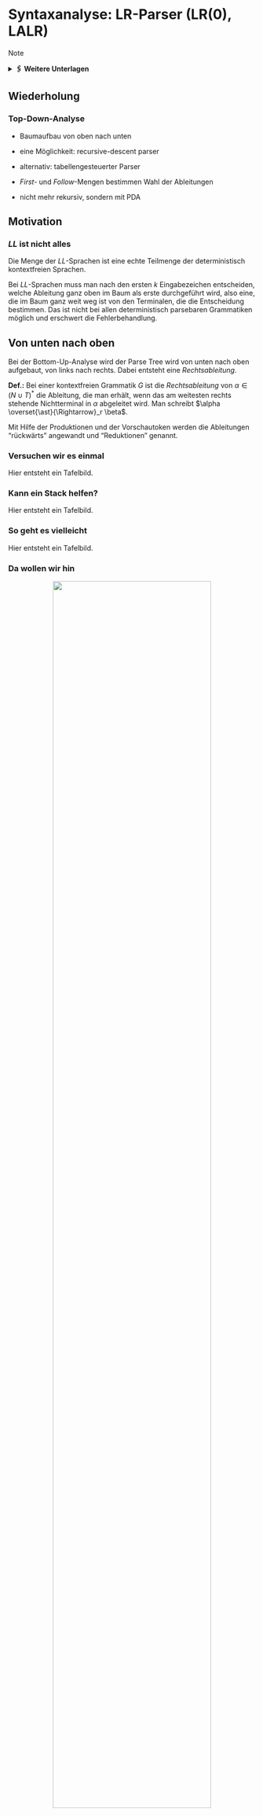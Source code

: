 # Syntaxanalyse: LR-Parser (LR(0), LALR)

> [!NOTE]
>
> <details>
>
> <summary><strong>🖇 Weitere Unterlagen</strong></summary>
>
> - [Annotierte Folien:
>   LR-Parser](https://github.com/Compiler-CampusMinden/AnnotatedSlides/blob/master/lr-parser.ann.ma.pdf)
>
> </details>

## Wiederholung

### Top-Down-Analyse

- Baumaufbau von oben nach unten

- eine Möglichkeit: recursive-descent parser

- alternativ: tabellengesteuerter Parser

- *First-* und *Follow*-Mengen bestimmen Wahl der Ableitungen

- nicht mehr rekursiv, sondern mit PDA

## Motivation

### *LL* ist nicht alles

Die Menge der *LL*-Sprachen ist eine echte Teilmenge der deterministisch
kontextfreien Sprachen.

Bei $`LL`$-Sprachen muss man nach den ersten $`k`$ Eingabezeichen
entscheiden, welche Ableitung ganz oben im Baum als erste durchgeführt
wird, also eine, die im Baum ganz weit weg ist von den Terminalen, die
die Entscheidung bestimmen. Das ist nicht bei allen deterministisch
parsebaren Grammatiken möglich und erschwert die Fehlerbehandlung.

## Von unten nach oben

Bei der Bottom-Up-Analyse wird der Parse Tree wird von unten nach oben
aufgebaut, von links nach rechts. Dabei entsteht eine *Rechtsableitung*.

**Def.:** Bei einer kontextfreien Grammatik $`G`$ ist die
*Rechtsableitung* von $`\alpha \in (N \cup T)^{\ast}`$ die Ableitung,
die man erhält, wenn das am weitesten rechts stehende Nichtterminal in
$`\alpha`$ abgeleitet wird. Man schreibt
$`\alpha \overset{\ast}{\Rightarrow}_r \beta`$.

Mit Hilfe der Produktionen und der Vorschautoken werden die Ableitungen
“rückwärts” angewandt und “Reduktionen” genannt.

### Versuchen wir es einmal

Hier entsteht ein Tafelbild.

### Kann ein Stack helfen?

Hier entsteht ein Tafelbild.

### So geht es vielleicht

Hier entsteht ein Tafelbild.

### Da wollen wir hin

<p align="center"><img src="images/Parser-Automat.png" width="80%"></p><p align="center">Parser-Automat</p>

## Theorie: LR(0)

### Arbeitsweise

Im Stack stehen nur Zustandsnummern, am Anfang die Nummer des
Startzustandes (+ Bottomzeichen, oft auch $`\$`$).

- Lesen des obersten Stackelements ergibt Zustand $`q`$

- Lesen des nächsten Eingabezeichens ergibt Zeichen $`a`$

- Nachschlagen der Reaktion auf $`(q, a)`$ in der Parse Table

- Durchführung der Reaktion

### Mögliche “Actions” ohne Berücksichtigung von Vorschautoken

- Shift: Schiebe logisch das nächste Eingabesymbol auf den Stack (in
  Wirklichkeit Zustandsnummern)

- Reduce: (Identifiziere ein Handle oben auf dem Stack und ersetze es
  durch das Nichtterminal der dazugehörigen Produktion.) Das ist
  gleichbedeutend mit: Entferne so viele Zustände vom Stack wie die
  rechte Seite der zu reduzierenden Regel Elemente hat, und schreibe den
  Zustand, der im Goto-Teil für $`(q, a)`$ steht, auf den Stack.

- Accept: Beende das Parsen erfolgreich

- Reagiere auf einen Syntaxfehler

### Berechnung der Zustände: Items

**Def.:** Ein *(dotted) Item* einer Grammatik $`G`$ ist eine Produktion
von $`G`$ mit einem Punkt auf der rechten Seite der Regel vor, zwischen
oder nach den Elementen.

Bsp.:

Zu der Produktion $`A \rightarrow BC`$ gehören die Items:

$`[A\rightarrow \cdot B C]`$

$`[A\rightarrow B \cdot C`$\]

$`[A\rightarrow B C \cdot]`$

Das zu $`A \rightarrow \epsilon`$ gehörende Item ist
$`[A \rightarrow \cdot]`$

### Berechnung der *Closure_0* von einer Menge *I* von Items

1.  füge $`I`$ zu $`CLOSURE_0 (I)`$ hinzu

2.  gibt es ein Item $`[A \rightarrow \alpha \cdot B\beta]`$ aus
    $`CLOSURE_0 (I)`$ und eine Produktion $`(B \rightarrow \gamma)`$,
    füge $`[B \rightarrow \cdot \gamma]`$ zu $`CLOSURE_0 (I)`$ hinzu

### Berechnung der *GOTO_0*-Sprungmarken

$`GOTO_0(I, X) = CLOSURE_0(\lbrace[A \rightarrow \alpha X \cdot \beta] \mid [A \rightarrow \alpha \cdot X \beta] \in I\rbrace)`$

für eine Itemmenge $`I`$ und
$`X \in N \cup T, A \in N, \alpha, \beta \in (N \cup T)^{\ast}`$.

### Konstruktion des $`LR(0)`$ - Automaten

1.  Bilde die Hülle von $`S' \rightarrow S`$ und mache sie zum ersten
    Zustand.

2.  Für jedes noch nicht betrachtete $`\cdot X, X \in (N \cup T)`$ in
    einem Zustand $`q`$ des Automaten berechne $`GOTO_0(q, X)`$ und
    mache $`GOTO_0(q, X)`$ zu einem neuen Zustand $`r`$. Verbinde $`q`$
    mit einem Pfeil mit $`r`$ und schreibe $`X`$ an den Pfeil. Ist ein
    zu $`r`$ identischer Zustand schon vorhanden, wird $`p`$ mit diesem
    verbunden und kein neuer erzeugt.

### Konstruktion der Parse Table

1.  Erstelle eine leere Tabelle mit den Zuständen als
    Zeilenüberschriften. Für den Aktionstabellenteil überschreibe die
    Spalten mit den Terminalen, für den Sprungtabellenteil mit den
    Nonterminals.

2.  Shift: Für jeden mit einem Terminal beschrifteten Pfeil aus einem
    Zustand erstelle in der Aktionstabelle die Aktion shift mit der
    Nummer des Zustands, auf den der Pfeil zeigt. Für Pfeile mit
    Nonterminals schreibe in die Sprungtabelle nur die Nummer des
    Folgezustands.

3.  Schreibe beim Zustand $`[S' \rightarrow S \cdot]`$ ein $`accept`$
    bei dem Symbol $`\bot`$.

4.  Für jedes Item mit $`[A \rightarrow \beta \cdot]`$ aus allen
    Zuständen schreibe für alle Terminals $`reduce`$ und die Nummer der
    entsprechenden Grammatikregel in die Tabelle.

### Ein Beispiel zum Nachvollziehen

1.  $`S^{'} \rightarrow S`$

2.  $`S     \rightarrow a A b S c S`$

3.  $`S     \rightarrow a A b S`$

4.  $`S     \rightarrow d`$

5.  $`A     \rightarrow e`$

### Der LR(0)-Automat zu G1

<p align="center"><img src="images/LR_0-SLR_1-Automat.png"></p><p align="center">LR(0)-Automat</p>

### Die LR(0)-Parsertabelle zu G1

<p align="center"><img src="images/LR_0-Table.png" width="45%"></p><p align="center">LR(0)-Parsertabelle</p>

## Und was gibt es noch?

### Wenn LR(0) nicht reicht

Zunächst: Zu jeder LR(k)-Sprache gibt es eine LR(1)-Grammatik.

Ist eine Grammatik nicht LR(0), müssen nichtdeterminsistische
Tabelleneinträge verhindert werden:

- SLR(1)-Parsing ($`A \rightarrow \beta`$ wird nur reduziert, wenn das
  Vorschautoken in der $`FOLLOW`$-Menge von $`A`$ ist.)

- (kanonisches) LR(1)-Parsing (wie LR(0) mit einem Vorschautoken)

- LALR(1)-Parsing (Zusammenfassung aller LR(1)-Zustände, die sich nur in
  den LOOKAHEAD-Mengen unterscheiden)

## Mehrdeutige Grammatiken

### Es gibt auch Auswege

Mehrdeutige Grammatiken sind oft leichter zu lesen und kleiner als die
Grammatiken, die man erhält, wenn man die Mehrdeutigkeit auflöst, sofern
möglich.

Folgendes kann bei Mehrdeutigkeiten helfen:

- Angabe von Vorrangregeln

- Angabe von Assoziativität

- Voreinstellung des Parsergenearators: z. B. Shiften bei
  Shift-Reduce-Konflikten

- Voreinstellung des Parsergenearators: z. B. Reduzieren nach der Regel,
  die in der Grammatik zuerst kommt bei Reduce-Reduce-Konflikten

## Hierarchie der kontextfreien Sprachen

<p align="center"><img src="images/CFG-Hierarchy.png" width="60%"></p><p align="center">Sprachenhierarchie</p>

## Wrap-Up

### Wrap-Up

- LR-Analyse baut den Ableitungbaum von unten nach oben auf

- es wird ein DFA benutzt zusammen mit einem Stack, der Zustände
  speichert

- eine Parse-Tabelle steuert über Aktions- und Sprungbefehle das
  Verhalten des Parsers

- die Tabelle wird mit (dotted) Items und Closures konstruiert

- mit Bottom-Up-Parsing LR(1) kann man alle deterministisch
  kontextfreien Sprachen parsen

- LR(0)-, SLR- und LALR- Parsing sind vereinfachte Verfahren für
  Teilmengen der LR-Sprachen

## 📖 Zum Nachlesen

- Aho u. a. ([2023](#ref-Aho2023)): Kapitel 4.5 bis 4.8
- Aho u. a. ([2023](#ref-Aho2023))
- Hopcroft, Motwani, und Ullman ([2003](#ref-hopcroft2003))
- Kunert ([2018](#ref-Kunert2018))
- Wagenknecht und Hielscher ([2014](#ref-Wagenknecht2014))

> [!NOTE]
>
> <details>
>
> <summary><strong>✅ Lernziele</strong></summary>
>
> - k1: Ich kenne die Prinzipien der Bottom-Up-Analyse
> - k1: Ich kenne die Begriffe Item, Closure und Parse Table
> - k2: Ich kann LR(0)-Parsing an einem Beispiel erklären
> - k3: Ich kann die Konstruktion der Parse Tables durchführen
> - k3: Ich kann das Parsen mit einem LR(0)-Parser durchführen
>
> </details>

------------------------------------------------------------------------

> [!NOTE]
>
> <details>
>
> <summary><strong>👀 Quellen</strong></summary>
>
> <div id="refs" class="references csl-bib-body hanging-indent"
> entry-spacing="0">
>
> <div id="ref-Aho2023" class="csl-entry">
>
> Aho, A. V., M. S. Lam, R. Sethi, J. D. Ullman, und S. Bansal. 2023.
> *Compilers: Principles, Techniques, and Tools, Updated 2nd Edition by
> Pearson*. Pearson India.
> <https://learning.oreilly.com/library/view/compilers-principles-techniques/9789357054881/>.
>
> </div>
>
> <div id="ref-hopcroft2003" class="csl-entry">
>
> Hopcroft, J. E., R. Motwani, und J. D. Ullman. 2003. *Einführung in
> die Automatentheorie, formale Sprachen und Komplexitätstheorie*. I
> theoretische informatik. Pearson Education Deutschland GmbH.
>
> </div>
>
> <div id="ref-Kunert2018" class="csl-entry">
>
> Kunert, A. 2018. „LR(k)-Analyse für Pragmatiker“. 2018.
> <http://amor.cms.hu-berlin.de/~kunert/papers/lr-analyse/lr.pdf>.
>
> </div>
>
> <div id="ref-Wagenknecht2014" class="csl-entry">
>
> Wagenknecht, C., und M. Hielscher. 2014. *Formale Sprachen, abstrakte
> Automaten und Compiler*. Springer Fachmedien Wiesbaden.
> <https://doi.org/10.1007/978-3-658-02692-9>.
>
> </div>
>
> </div>
>
> </details>

------------------------------------------------------------------------

<img src="https://licensebuttons.net/l/by-sa/4.0/88x31.png" width="10%">

Unless otherwise noted, this work is licensed under CC BY-SA 4.0.

<blockquote><p><sup><sub><strong>Last modified:</strong> e7bbe05 (cleanup: remove 02/lr-parser{1,2}.md - #210, 2025-08-21)<br></sub></sup></p></blockquote>
